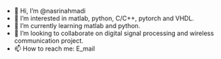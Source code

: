 - 👋 Hi, I’m @nasrinahmadi
- 👀 I’m interested in  matlab, python, C/C++, pytorch and VHDL.
- 🌱 I’m currently learning matlab and python.
- 💞️ I’m looking to collaborate on digital signal processing and wireless communication project.
- 📫 How to reach me: E_mail

<!---
nasrinahmadi/nasrinahmadi is a ✨ special ✨ repository because its `README.md` (this file) appears on your GitHub profile.
You can click the Preview link to take a look at your changes.
--->

